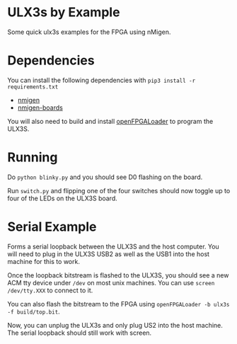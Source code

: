 # ULX3s by Example

Some quick ulx3s examples for the FPGA
using nMigen.

# Dependencies

You can install the following dependencies with
``pip3 install -r requirements.txt``

 - [nmigen](https://github.com/nmigen/nmigen)
 - [nmigen-boards](https://github.com/nmigen/nmigen-boards)

You will also need to build and install
[openFPGALoader](https://github.com/trabucayre/openFPGALoader)
to program the ULX3S.

# Running

Do ``python blinky.py`` and you should see D0 flashing
on the board.

Run ``switch.py`` and flipping one of the four switches
should now toggle up to four of the LEDs on the ULX3S
board.

# Serial Example

Forms a serial loopback between the ULX3S and the
host computer. You will need to plug in the ULX3S
USB2 as well as the USB1 into the host machine for
this to work.

Once the loopback bitstream is flashed to the ULX3S,
you should see a new ACM tty device under ``/dev`` on
most unix machines. You can use ``screen /dev/tty.XXX``
to connect to it.

You can also flash the bitstream to the FPGA using
``openFPGALoader -b ulx3s -f build/top.bit``.

Now, you can unplug the ULX3s and only plug US2 into
the host machine. The serial loopback should still work
with screen.